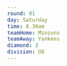 ```yaml
---
round: 01
day: Saturday
time: 8.30am
teamHome: Minions
teamAway: Yankees
diamond: 3
division: U8
---
```


